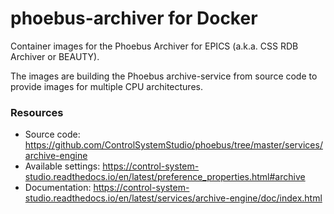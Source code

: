 # phoebus-archiver for Docker

Container images for the Phoebus Archiver for EPICS
(a.k.a. CSS RDB Archiver or BEAUTY).

The images are building the Phoebus archive-service from source
code to provide images for multiple CPU architectures.

### Resources

* Source code:
  https://github.com/ControlSystemStudio/phoebus/tree/master/services/archive-engine
* Available settings:
  https://control-system-studio.readthedocs.io/en/latest/preference_properties.html#archive
* Documentation:
  https://control-system-studio.readthedocs.io/en/latest/services/archive-engine/doc/index.html

